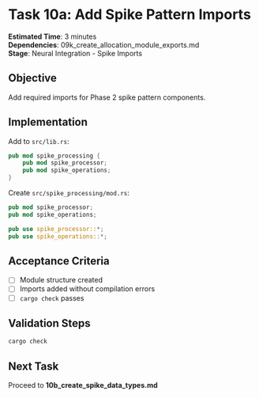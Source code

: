 # Task 10a: Add Spike Pattern Imports

**Estimated Time**: 3 minutes  
**Dependencies**: 09k_create_allocation_module_exports.md  
**Stage**: Neural Integration - Spike Imports

## Objective
Add required imports for Phase 2 spike pattern components.

## Implementation

Add to `src/lib.rs`:
```rust
pub mod spike_processing {
    pub mod spike_processor;
    pub mod spike_operations;
}
```

Create `src/spike_processing/mod.rs`:
```rust
pub mod spike_processor;
pub mod spike_operations;

pub use spike_processor::*;
pub use spike_operations::*;
```

## Acceptance Criteria
- [ ] Module structure created
- [ ] Imports added without compilation errors
- [ ] `cargo check` passes

## Validation Steps
```bash
cargo check
```

## Next Task
Proceed to **10b_create_spike_data_types.md**